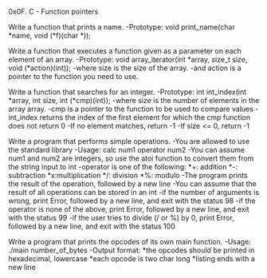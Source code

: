0x0F. C - Function pointers

Write a function that prints a name.
-Prototype: void print_name(char *name, void (*f)(char *));

Write a function that executes a function given as a parameter on each element of an array.
-Prototype: void array_iterator(int *array, size_t size, void (*action)(int));
-where size is the size of the array.
-and action is a pointer to the function you need to use.

Write a function that searches for an integer.
-Prototype: int int_index(int *array, int size, int (*cmp)(int));
-where size is the number of elements in the array array.
-cmp is a pointer to the function to be used to compare values
-int_index returns the index of the first element for which the cmp function does not return 0
-If no element matches, return -1
-If size <= 0, return -1

Write a program that performs simple operations.
-You are allowed to use the standard library
-Usage: calc num1 operator num2
-You can assume num1 and num2 are integers, so use the atoi function to convert them from the string input to int
-operator is one of the following:
	*+: addition
	*-: subtraction
	*x:multiplication
	*/: division
	*%: modulo
-The program prints the result of the operation, followed by a new line
-You can assume that the result of all operations can be stored in an int
-if the number of arguments is wrong, print Error, followed by a new line, and exit with the status 98
-if the operator is none of the above, print Error, followed by a new line, and exit with the status 99
-if the user tries to divide (/ or %) by 0, print Error, followed by a new line, and exit with the status 100

Write a program that prints the opcodes of its own main function.
-Usage: ./main number_of_bytes
-Output format:
	*the opcodes should be printed in hexadecimal, lowercase
	*each opcode is two char long
	*listing ends with a new line
